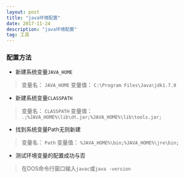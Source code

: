 ```yaml
---
layout: post
title: "java环境配置"
date: 2017-11-24 
description: "java环境配置"
tag: 工具 
---  
```

### 配置方法

- 新建系统变量`JAVA_HOME`
> 变量名：  `JAVA_HOME` 
> 变量值：  `C:\Program Files\Java\jdk1.7.0`


- 新建系统变量`CLASSPATH`
> 变量名：  `CLASSPATH`
> 变量值：  `.;%JAVA_HOME%\lib\dt.jar;%JAVA_HOME%\lib\tools.jar;`

- 找到系统变量Path无则新建 
> 变量名：  `Path` 
> 变量值：  `%JAVA_HOME%\bin;%JAVA_HOME%\jre\bin;`


- 测试环境变量的配置成功与否
> 在DOS命令行窗口输入`javac`或`java -version`

